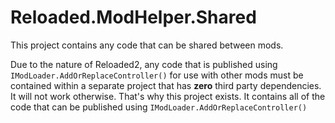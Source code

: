 # Reloaded.ModHelper.Shared
This project contains any code that can be shared between mods.

Due to the nature of Reloaded2, any code that is published using ``IModLoader.AddOrReplaceController()`` for use with other mods must be contained within a separate project that has **zero** third party dependencies. It will not work otherwise. That's why this project exists. It contains all of the code that can be published using ``IModLoader.AddOrReplaceController()``
